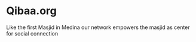 # Qibaa.org
Like the first Masjid in Medina our network empowers the masjid as center for social connection

